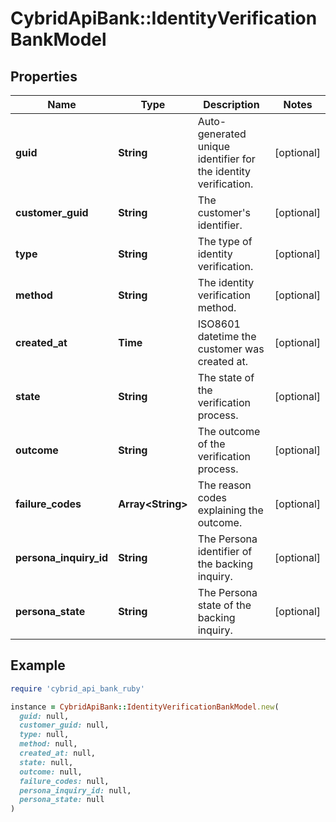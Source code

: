 # CybridApiBank::IdentityVerificationBankModel

## Properties

| Name | Type | Description | Notes |
| ---- | ---- | ----------- | ----- |
| **guid** | **String** | Auto-generated unique identifier for the identity verification. | [optional] |
| **customer_guid** | **String** | The customer&#39;s identifier. | [optional] |
| **type** | **String** | The type of identity verification. | [optional] |
| **method** | **String** | The identity verification method. | [optional] |
| **created_at** | **Time** | ISO8601 datetime the customer was created at. | [optional] |
| **state** | **String** | The state of the verification process. | [optional] |
| **outcome** | **String** | The outcome of the verification process. | [optional] |
| **failure_codes** | **Array&lt;String&gt;** | The reason codes explaining the outcome. | [optional] |
| **persona_inquiry_id** | **String** | The Persona identifier of the backing inquiry. | [optional] |
| **persona_state** | **String** | The Persona state of the backing inquiry. | [optional] |

## Example

```ruby
require 'cybrid_api_bank_ruby'

instance = CybridApiBank::IdentityVerificationBankModel.new(
  guid: null,
  customer_guid: null,
  type: null,
  method: null,
  created_at: null,
  state: null,
  outcome: null,
  failure_codes: null,
  persona_inquiry_id: null,
  persona_state: null
)
```

